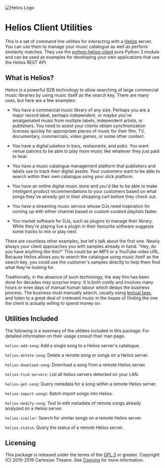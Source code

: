 ![Helios Logo](https://heliosmusic.io/application/files/4615/2807/9653/Helios-Logo.png "Helios Logo")

# Helios Client Utilities

This is a set of command line utilities for interacting with a [Helios](https://www.heliosmusic.io) server. You can use them to manage your music catalogue as well as perform similarity matches. They use the [python-helios-client](https://github.com/cartesiantheatre/python-helios-client) pure Python 3 module and can be used as examples for developing your own applications that use the Helios REST API.

## What is Helios?

Helios is a powerful B2B technology to allow searching of large commercial music libraries by using music itself as the search key. There are many uses, but here are a few examples:

- You have a commercial music library of any size. Perhaps you are a major record label, perhaps independent, or maybe you've amalgamated music from multiple labels, independent artists, or publishers. You need to assist your clients obtain synchronization licenses quickly for appropriate pieces of music for their film, TV, documentary, commercials, video games, or some other context.

- You have a digital jukebox in bars, restaurants, and pubs. You want venue patrons to be able to play more music like whatever they just paid to hear.

- You have a music catalogue management platform that publishers and labels use to track their digital assets. Your customers want to be able to search within their own catalogue using your slick platform.

- You have an online digital music store and you'd like to be able to make intelligent product recommendations to your customers based on what songs they've already got in their shopping cart before they check out.

- You have a streaming music service whose DJs need inspiration for coming up with either channel based or custom curated playlists faster.

- You market software for DJs, such as plugins to manage their library. While they're playing live a plugin in their favourite software suggests some tracks to mix or play next.

There are countless other examples, but let's talk about the first one. Nearly always your client approaches you with samples already in hand. "Hey, do you have anything like this?" This could be an MP3 or a YouTube video URL. Because Helios allows you to search the catalogue using music itself as the search key, you could use the customer's samples directly to help them find what they're looking for.

Traditionally, in the absence of such technology, the way this has been done for decades may surprise many. It is both costly and involves many hours or even days of manual human labour which delays the business process. The business must manually search, usually using [textual tags](https://heliosmusic.io/index.php/faq#tagging), and listen to a great deal of irrelevant music in the hopes of finding the one the client is actually willing to spend money on.

## Utilities Included

The following is a summary of the utilities included in this package. For detailed information on their usage consult their man page.

`helios-add-song`: Add a single song to a Helios server's catalogue.

`helios-delete-song`: Delete a remote song or songs on a Helios server.

`helios-download-song`: Download a song from a remote Helios server.

`helios-find-servers`: List all helios servers detected on your LAN.

`helios-get-song`: Query metadata for a song within a remote Helios server.

`helios-import-songs`: Batch import songs into Helios.

`helios-modify-song`: Tool to edit metadata of remote songs already analyzed on a Helios server.

`helios-similar`: Search for similar songs on a remote Helios server.

`helios-status`: Query the status of a remote Helios server.

## Licensing

This package is released under the terms of the [GPL 3](https://www.gnu.org/licenses/gpl-3.0-standalone.html) or greater. Copyright (C) 2015-2019 Cartesian Theatre. See [Copying](./Copying) for more information.

